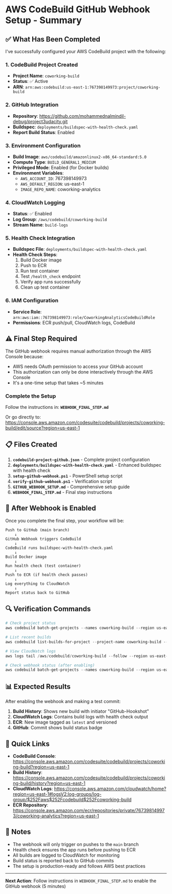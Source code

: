 # AWS CodeBuild GitHub Webhook Setup - Summary

## ✅ What Has Been Completed

I've successfully configured your AWS CodeBuild project with the following:

### 1. CodeBuild Project Created

- **Project Name**: `coworking-build`
- **Status**: ✅ Active
- **ARN**: `arn:aws:codebuild:us-east-1:767398149973:project/coworking-build`

### 2. GitHub Integration

- **Repository**: https://github.com/mohammednalmindil-debug/project3udacity.git
- **Buildspec**: `deployments/buildspec-with-health-check.yaml`
- **Report Build Status**: Enabled

### 3. Environment Configuration

- **Build Image**: `aws/codebuild/amazonlinux2-x86_64-standard:5.0`
- **Compute Type**: `BUILD_GENERAL1_MEDIUM`
- **Privileged Mode**: Enabled (for Docker builds)
- **Environment Variables**:
  - `AWS_ACCOUNT_ID`: 767398149973
  - `AWS_DEFAULT_REGION`: us-east-1
  - `IMAGE_REPO_NAME`: coworking-analytics

### 4. CloudWatch Logging

- **Status**: ✅ Enabled
- **Log Group**: `/aws/codebuild/coworking-build`
- **Stream Name**: `build-logs`

### 5. Health Check Integration

- **Buildspec File**: `deployments/buildspec-with-health-check.yaml`
- **Health Check Steps**:
  1. Build Docker image
  2. Push to ECR
  3. Run test container
  4. Test `/health_check` endpoint
  5. Verify app runs successfully
  6. Clean up test container

### 6. IAM Configuration

- **Service Role**: `arn:aws:iam::767398149973:role/CoworkingAnalyticsCodeBuildRole`
- **Permissions**: ECR push/pull, CloudWatch logs, CodeBuild

## ⚠️ Final Step Required

The GitHub webhook requires manual authorization through the AWS Console because:

- AWS needs OAuth permission to access your GitHub account
- This authorization can only be done interactively through the AWS Console
- It's a one-time setup that takes ~5 minutes

### Complete the Setup

Follow the instructions in: **`WEBHOOK_FINAL_STEP.md`**

Or go directly to:
https://console.aws.amazon.com/codesuite/codebuild/projects/coworking-build/edit/source?region=us-east-1

## 📋 Files Created

1. **`codebuild-project-github.json`** - Complete project configuration
2. **`deployments/buildspec-with-health-check.yaml`** - Enhanced buildspec with health check
3. **`setup-github-webhook.ps1`** - PowerShell setup script
4. **`verify-github-webhook.ps1`** - Verification script
5. **`GITHUB_WEBHOOK_SETUP.md`** - Comprehensive setup guide
6. **`WEBHOOK_FINAL_STEP.md`** - Final step instructions

## 🚀 After Webhook is Enabled

Once you complete the final step, your workflow will be:

```
Push to GitHub (main branch)
    ↓
GitHub Webhook triggers CodeBuild
    ↓
CodeBuild runs buildspec-with-health-check.yaml
    ↓
Build Docker image
    ↓
Run health check (test container)
    ↓
Push to ECR (if health check passes)
    ↓
Log everything to CloudWatch
    ↓
Report status back to GitHub
```

## 🔍 Verification Commands

```powershell
# Check project status
aws codebuild batch-get-projects --names coworking-build --region us-east-1

# List recent builds
aws codebuild list-builds-for-project --project-name coworking-build --region us-east-1

# View CloudWatch logs
aws logs tail /aws/codebuild/coworking-build --follow --region us-east-1

# Check webhook status (after enabling)
aws codebuild batch-get-projects --names coworking-build --region us-east-1 --query "projects[0].webhook"
```

## 📊 Expected Results

After enabling the webhook and making a test commit:

1. **Build History**: Shows new build with initiator "GitHub-Hookshot"
2. **CloudWatch Logs**: Contains build logs with health check output
3. **ECR**: New image tagged as `latest` and versioned
4. **GitHub**: Commit shows build status badge

## 🔗 Quick Links

- **CodeBuild Console**: https://console.aws.amazon.com/codesuite/codebuild/projects/coworking-build?region=us-east-1
- **Build History**: https://console.aws.amazon.com/codesuite/codebuild/projects/coworking-build/history?region=us-east-1
- **CloudWatch Logs**: https://console.aws.amazon.com/cloudwatch/home?region=us-east-1#logsV2:log-groups/log-group/$252Faws$252Fcodebuild$252Fcoworking-build
- **ECR Repository**: https://console.aws.amazon.com/ecr/repositories/private/767398149973/coworking-analytics?region=us-east-1

## 📝 Notes

- The webhook will only trigger on pushes to the `main` branch
- Health check ensures the app runs before pushing to ECR
- All builds are logged to CloudWatch for monitoring
- Build status is reported back to GitHub commits
- The setup is production-ready and follows AWS best practices

---

**Next Action**: Follow instructions in `WEBHOOK_FINAL_STEP.md` to enable the GitHub webhook (5 minutes)
